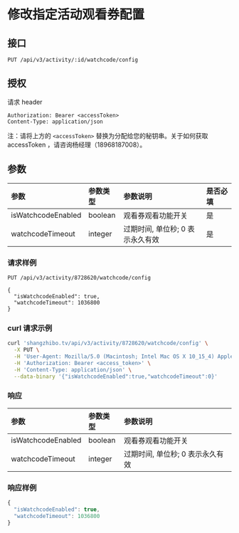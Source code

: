 # 修改指定活动观看券配置

## 接口

```http
PUT /api/v3/activity/:id/watchcode/config
```

## 授权

请求 header

```http
Authorization: Bearer <accessToken>
Content-Type: application/json
```

注：请将上方的 `<accessToken>` 替换为分配给您的秘钥串。关于如何获取 accessToken ，请咨询杨经理（18968187008）。

## 参数

| 参数 | 参数类型 | 参数说明 | 是否必填 |
| :--- | :--- | :--- | :--- |
| isWatchcodeEnabled | boolean | 观看券观看功能开关 | 是 |
| watchcodeTimeout | integer | 过期时间, 单位秒; 0 表示永久有效 | 是 |

### 请求样例

```http
PUT /api/v3/activity/8728620/watchcode/config

{
  "isWatchcodeEnabled": true,
  "watchcodeTimeout": 1036800
}
```

### curl 请求示例

```bash
curl 'shangzhibo.tv/api/v3/activity/8728620/watchcode/config' \
  -X PUT \
  -H 'User-Agent: Mozilla/5.0 (Macintosh; Intel Mac OS X 10_15_4) AppleWebKit/537.36 (KHTML, like Gecko) Chrome/83.0.4103.61 Safari/537.36' \
  -H 'Authorization: Bearer <access_token>' \
  -H 'Content-Type: application/json' \
  --data-binary '{"isWatchcodeEnabled":true,"watchcodeTimeout":0}'
```

### 响应

| 参数 | 参数类型 | 参数说明 |
| :--- | :--- | :--- |
| isWatchcodeEnabled | boolean | 观看券观看功能开关 |
| watchcodeTimeout | integer | 过期时间, 单位秒; 0 表示永久有效 |

### 响应样例

```javascript
{
  "isWatchcodeEnabled": true,
  "watchcodeTimeout": 1036800
}
```

